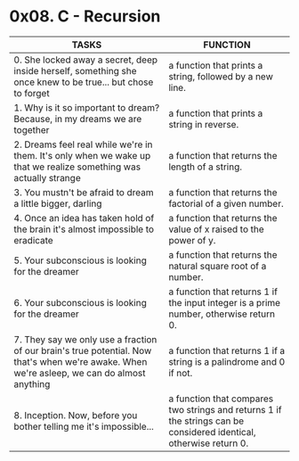 # 0x08. C - Recursion
| TASKS | FUNCTION |
| --- | --- |
| 0. She locked away a secret, deep inside herself, something she once knew to be true... but chose to forget | a function that prints a string, followed by a new line. |
| 1. Why is it so important to dream? Because, in my dreams we are together | a function that prints a string in reverse. |
| 2. Dreams feel real while we're in them. It's only when we wake up that we realize something was actually strange | a function that returns the length of a string. |
| 3. You mustn't be afraid to dream a little bigger, darling | a function that returns the factorial of a given number. |
| 4. Once an idea has taken hold of the brain it's almost impossible to eradicate | a function that returns the value of x raised to the power of y. |
| 5. Your subconscious is looking for the dreamer | a function that returns the natural square root of a number. |
| 6. Your subconscious is looking for the dreamer | a function that returns 1 if the input integer is a prime number, otherwise return 0. |
| 7. They say we only use a fraction of our brain's true potential. Now that's when we're awake. When we're asleep, we can do almost anything | a function that returns 1 if a string is a palindrome and 0 if not. |
| 8. Inception. Now, before you bother telling me it's impossible... | a function that compares two strings and returns 1 if the strings can be considered identical, otherwise return 0. |
